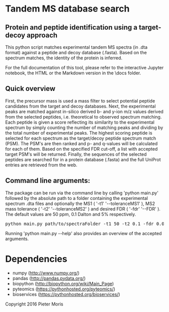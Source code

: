 # Tandem MS database search
## Protein and peptide identification using a target-decoy approach

This python script matches experimental tandem MS spectra (in .dta format) against a peptide and decoy database (.fasta). Based on the spectrum matches, the identity of the protein is inferred.

For the full documentation of this tool, please refer to the interactive Jupyter notebook, the HTML or the Markdown version in the \docs folder.

## Quick overview

First, the precursor mass is used a mass filter to select potential peptide candidates from the target and decoy databases. 
Next, the experimental peaks are matched against in-silico derived b- and y-ion m/z values derived from the selected peptides, i.e. theoretical to observed spectrum matching.
Each peptide is given a score reflecting its similarity to the experimental spectrum by simply counting the number of matching peaks and dividing by the total number of experimental peaks.
The highest scoring peptide is selected for each spectrum as the target/decoy peptide spectrum match (PSM).
The PSM's are then ranked and p- and q-values will be calculated for each of them.
Based on the specified FDR cut-off, a list with accepted target PSM's will be returned.
Finally, the sequences of the selected peptides are searched for in a protein database (.fasta) and the full UniProt entries are retrieved from the web.

## Command line arguments:
The package can be run via the command line by calling 'python main.py' followed by the absolute path to a folder containing the experimental spectrum .dta files and optionally the MS1 ( '-t1' '--toleranceMS1' ), MS2 mass tolerance ( '-t2' '--toleranceMS2' ) and desired FDR ( '-fdr' '--FDR' ). The default values are 50 ppm, 0.1 Dalton and 5% respectively.

<pre>
python main.py path/to/spectraFolder -t1 50 -t2 0.1 -fdr 0.05
</pre>

Running 'python main.py --help' also provides an overview of the accepted arguments.

# Dependencies
- numpy (http://www.numpy.org/)
- pandas (http://pandas.pydata.org/)
- biopython (http://biopython.org/wiki/Main_Page)
- pyteomics (https://pythonhosted.org/pyteomics/)
- bioservices (https://pythonhosted.org/bioservices/)

Copyright 2016 Pieter Moris